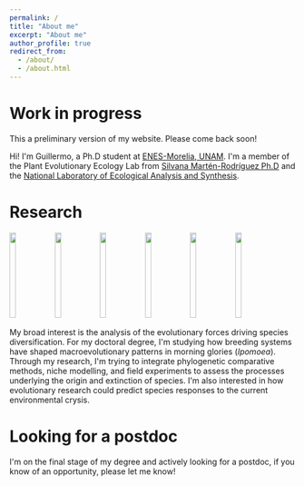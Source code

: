 ```yaml
---
permalink: /
title: "About me"
excerpt: "About me"
author_profile: true
redirect_from: 
  - /about/
  - /about.html
---
```


Work in progress
======
This a  preliminary version of my website. Please  come back soon!

Hi! I'm Guillermo, a Ph.D student at [ENES-Morelia, UNAM](http://www.enesmorelia.unam.mx/). I'm a member of the Plant Evolutionary Ecology Lab from [Silvana Martén-Rodríguez Ph.D](https://scholar.google.es/citations?user=8-U0ygsAAAAJ&hl) and the [National Laboratory of Ecological Analysis and Synthesis](http://www.lanase.unam.mx/). 

Research
======

<img src="https://static.inaturalist.org/photos/79310694/large.jpeg?1592408054" height="150px" width="15%">
<img src="https://static.inaturalist.org/photos/5164129/large.jpeg?1475981848" height="150px" width="15%">
<img src="https://static.inaturalist.org/photos/72794898/large.jpeg?1589483480" height="150px" width="15%">
<img src="https://static.inaturalist.org/photos/5271732/large.jpeg?1476896808" height="150px" width="15%">
<img src="https://static.inaturalist.org/photos/5165444/large.jpeg?1475990922" height="150px" width="15%">
<img src="https://static.inaturalist.org/photos/5165065/large.jpg?1475987893" height="150px" width="15%">


My broad interest is the analysis of the evolutionary forces driving species diversification. For my doctoral degree, I'm studying how breeding systems have shaped macroevolutionary patterns in morning glories (<i>Ipomoea</i>). 
Through my research, I'm trying to integrate phylogenetic comparative methods, niche modelling, and field experiments to assess the processes underlying the origin and extinction of species. I'm also interested in how evolutionary research could predict species responses to the current environmental crysis.

Looking for a postdoc
======
I'm on the final stage of my degree and actively looking for a postdoc, if you know of an opportunity, please let me know!
